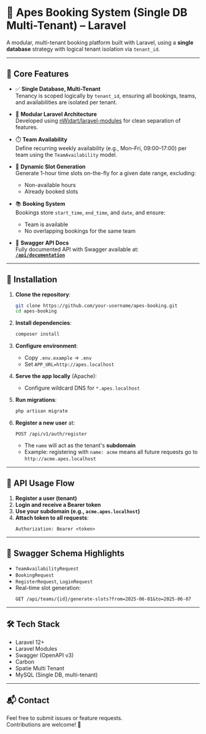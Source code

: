 
# 🐒 Apes Booking System (Single DB Multi-Tenant) – Laravel

A modular, multi-tenant booking platform built with Laravel, using a **single database** strategy with logical tenant isolation via `tenant_id`.

---

## 🧩 Core Features

- ✅ **Single Database, Multi-Tenant**  
  Tenancy is scoped logically by `tenant_id`, ensuring all bookings, teams, and availabilities are isolated per tenant.

- 🧱 **Modular Laravel Architecture**  
  Developed using [nWidart/laravel-modules](https://github.com/nWidart/laravel-modules) for clean separation of features.

- ⏱️ **Team Availability**  
  Define recurring weekly availability (e.g., Mon–Fri, 09:00–17:00) per team using the `TeamAvailability` model.

- 📆 **Dynamic Slot Generation**  
  Generate 1-hour time slots on-the-fly for a given date range, excluding:
  - Non-available hours
  - Already booked slots

- 📚 **Booking System**  
  Bookings store `start_time`, `end_time`, and `date`, and ensure:
  - Team is available
  - No overlapping bookings for the same team

- 📖 **Swagger API Docs**  
  Fully documented API with Swagger available at:  
  **[`/api/documentation`](http://apes.localhost/api/documentation)**

---

## 🚀 Installation

1. **Clone the repository**:
   ```bash
   git clone https://github.com/your-username/apes-booking.git
   cd apes-booking
   ```

2. **Install dependencies**:
   ```bash
   composer install
   ```

3. **Configure environment**:
   - Copy `.env.example` → `.env`
   - Set `APP_URL=http://apes.localhost`

4. **Serve the app locally** (Apache):
   - Configure wildcard DNS for `*.apes.localhost`  

5. **Run migrations**:
   ```bash
   php artisan migrate
   ```

6. **Register a new user** at:
   ```
   POST /api/v1/auth/register
   ```
   - The `name` will act as the tenant's **subdomain**
   - Example: registering with `name: acme` means all future requests go to `http://acme.apes.localhost`

---

## 🧪 API Usage Flow

1. **Register a user (tenant)**
2. **Login and receive a Bearer token**
3. **Use your subdomain (e.g., `acme.apes.localhost`)**
4. **Attach token to all requests**:
   ```
   Authorization: Bearer <token>
   ```

---

## 📁 Swagger Schema Highlights

- `TeamAvailabilityRequest`
- `BookingRequest`
- `RegisterRequest`, `LoginRequest`
- Real-time slot generation:  
  ```
  GET /api/teams/{id}/generate-slots?from=2025-06-01&to=2025-06-07
  ```

---

## 🛠 Tech Stack

- Laravel 12+
- Laravel Modules
- Swagger (OpenAPI v3)
- Carbon
- Spatie Multi Tenant
- MySQL (Single DB, multi-tenant)

---

## 📬 Contact

Feel free to submit issues or feature requests.  
Contributions are welcome! 🍌
